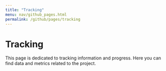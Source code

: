 ```yaml
---
title: "Tracking"
menu: nav/github_pages.html
permalink: /github/pages/tracking
---
```


# Tracking

This page is dedicated to tracking information and progress. Here you can find data and metrics related to the project.
